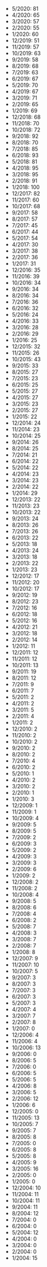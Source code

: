 *  5/2020: 81
*  4/2020: 65
*  3/2020: 57
*  2/2020: 55
*  1/2020: 60
*  12/2019: 51
*  11/2019: 57
*  10/2019: 63
*  9/2019: 58
*  8/2019: 68
*  7/2019: 63
*  6/2019: 67
*  5/2019: 70
*  4/2019: 67
*  3/2019: 71
*  2/2019: 65
*  1/2019: 69
*  12/2018: 68
*  11/2018: 70
*  10/2018: 72
*  9/2018: 92
*  8/2018: 70
*  7/2018: 85
*  6/2018: 93
*  5/2018: 81
*  4/2018: 95
*  3/2018: 95
*  2/2018: 91
*  1/2018: 100
*  12/2017: 82
*  11/2017: 60
*  10/2017: 68
*  9/2017: 58
*  8/2017: 57
*  7/2017: 45
*  6/2017: 44
*  5/2017: 54
*  4/2017: 30
*  3/2017: 38
*  2/2017: 36
*  1/2017: 31
*  12/2016: 35
*  11/2016: 39
*  10/2016: 34
*  9/2016: 34
*  8/2016: 34
*  7/2016: 36
*  6/2016: 32
*  5/2016: 24
*  4/2016: 33
*  3/2016: 28
*  2/2016: 29
*  1/2016: 25
*  12/2015: 32
*  11/2015: 26
*  10/2015: 43
*  9/2015: 33
*  8/2015: 27
*  7/2015: 23
*  6/2015: 25
*  5/2015: 27
*  4/2015: 27
*  3/2015: 23
*  2/2015: 27
*  1/2015: 22
*  12/2014: 24
*  11/2014: 23
*  10/2014: 25
*  9/2014: 26
*  8/2014: 25
*  7/2014: 21
*  6/2014: 22
*  5/2014: 22
*  4/2014: 23
*  3/2014: 23
*  2/2014: 22
*  1/2014: 29
*  12/2013: 22
*  11/2013: 23
*  10/2013: 22
*  9/2013: 24
*  8/2013: 26
*  7/2013: 26
*  6/2013: 22
*  5/2013: 18
*  4/2013: 24
*  3/2013: 18
*  2/2013: 22
*  1/2013: 23
*  12/2012: 17
*  11/2012: 20
*  10/2012: 17
*  9/2012: 19
*  8/2012: 23
*  7/2012: 16
*  6/2012: 18
*  5/2012: 16
*  4/2012: 21
*  3/2012: 18
*  2/2012: 14
*  1/2012: 11
*  12/2011: 12
*  11/2011: 12
*  10/2011: 13
*  9/2011: 19
*  8/2011: 12
*  7/2011: 9
*  6/2011: 7
*  5/2011: 2
*  4/2011: 2
*  3/2011: 5
*  2/2011: 4
*  1/2011: 2
*  12/2010: 2
*  11/2010: 2
*  10/2010: 2
*  9/2010: 2
*  8/2010: 2
*  7/2010: 4
*  6/2010: 2
*  5/2010: 1
*  4/2010: 2
*  3/2010: 2
*  2/2010: 1
*  1/2010: 3
*  12/2009: 1
*  11/2009: 1
*  10/2009: 4
*  9/2009: 5
*  8/2009: 5
*  7/2009: 2
*  6/2009: 3
*  5/2009: 2
*  4/2009: 3
*  3/2009: 3
*  2/2009: 6
*  1/2009: 2
*  12/2008: 2
*  11/2008: 2
*  10/2008: 4
*  9/2008: 5
*  8/2008: 6
*  7/2008: 4
*  6/2008: 2
*  5/2008: 7
*  4/2008: 3
*  3/2008: 7
*  2/2008: 7
*  1/2008: 8
*  12/2007: 9
*  11/2007: 10
*  10/2007: 5
*  9/2007: 3
*  8/2007: 3
*  7/2007: 3
*  6/2007: 3
*  5/2007: 3
*  4/2007: 4
*  3/2007: 7
*  2/2007: 8
*  1/2007: 0
*  12/2006: 4
*  11/2006: 4
*  10/2006: 13
*  9/2006: 0
*  8/2006: 5
*  7/2006: 0
*  6/2006: 5
*  5/2006: 5
*  4/2006: 8
*  3/2006: 5
*  2/2006: 12
*  1/2006: 6
*  12/2005: 0
*  11/2005: 13
*  10/2005: 7
*  9/2005: 7
*  8/2005: 8
*  7/2005: 0
*  6/2005: 8
*  5/2005: 8
*  4/2005: 9
*  3/2005: 16
*  2/2005: 0
*  1/2005: 0
*  12/2004: 10
*  11/2004: 11
*  10/2004: 11
*  9/2004: 11
*  8/2004: 12
*  7/2004: 0
*  6/2004: 0
*  5/2004: 12
*  4/2004: 0
*  3/2004: 0
*  2/2004: 0
*  1/2004: 15